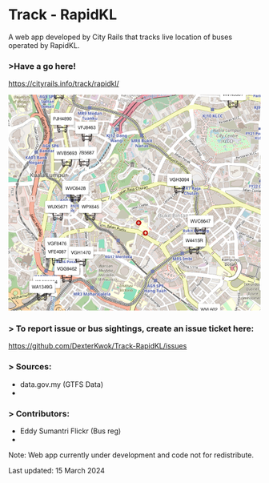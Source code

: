 # Track - RapidKL
A web app developed by City Rails that tracks live location of buses operated by RapidKL.

### >Have a go here!
https://cityrails.info/track/rapidkl/

![readme_img](https://github.com/DexterKwok/Track-RapidKL/blob/main/readme_img.png)

### > To report issue or bus sightings, create an issue ticket here:

https://github.com/DexterKwok/Track-RapidKL/issues

### > Sources:
- data.gov.my (GTFS Data)
- 

### > Contributors:
- Eddy Sumantri Flickr (Bus reg)
- 

Note: Web app currently under development and code not for redistribute.

Last updated: 15 March 2024
